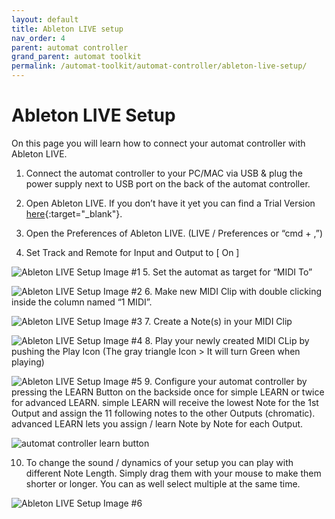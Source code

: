 ```yaml
---
layout: default
title: Ableton LIVE setup
nav_order: 4
parent: automat controller
grand_parent: automat toolkit
permalink: /automat-toolkit/automat-controller/ableton-live-setup/
---
```


# Ableton LIVE Setup

On this page you will learn how to connect your automat controller with Ableton LIVE.

1. Connect the automat controller to your PC/MAC via USB & plug the power supply next to USB port on the back of the automat controller.

2. Open Ableton LIVE. If you don’t have it yet you can find a Trial Version [here](https://www.ableton.com/en/trial/){:target="_blank"}.

3. Open the Preferences of Ableton LIVE. (LIVE / Preferences or “cmd + ,”)

4. Set Track and Remote for Input and Output to [ On ]

![Ableton LIVE Setup Image #1](../../images/automat-ableton-live-setup_001.png)
5. Set the automat as target for “MIDI To”

![Ableton LIVE Setup Image #2](../../images/automat-ableton-live-setup_002.png)
6. Make new MIDI Clip with double clicking inside the column named “1 MIDI”.

![Ableton LIVE Setup Image #3](../../images/automat-ableton-live-setup_003.png)
7. Create a Note(s) in your MIDI Clip

![Ableton LIVE Setup Image #4](../../images/automat-ableton-live-setup_004.png)
8. Play your newly created MIDI CLip by pushing the Play Icon (The gray triangle Icon > It will turn Green when playing)


![Ableton LIVE Setup Image #5](../../images/automat-ableton-live-setup_005.png)
9. Configure your automat controller by pressing the LEARN Button on the backside once for simple LEARN or twice for advanced LEARN.
simple LEARN will receive the lowest Note for the 1st Output and assign the 11 following notes to the other Outputs (chromatic).
advanced LEARN lets you assign / learn Note by Note for each Output.

![automat controller learn button](../../images/automat-learn-button.jpg)

10. To change the sound / dynamics of your setup you can play with different Note Length. Simply drag them with your mouse to make them shorter or longer. You can as well select multiple at the same time.

![Ableton LIVE Setup Image #6](../../images/automat-ableton-live-setup_006.png)